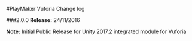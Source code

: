 #PlayMaker Vuforia Change log

###2.0.0
**Release:** 24/11/2016  

**Note:**	Initial Public Release  for Unity 2017.2 integrated module for Vuforia